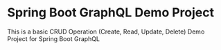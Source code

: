 # Spring Boot GraphQL Demo Project
 This is a basic CRUD Operation (Create, Read, Update, Delete) Demo Project for Spring Boot GraphQL
